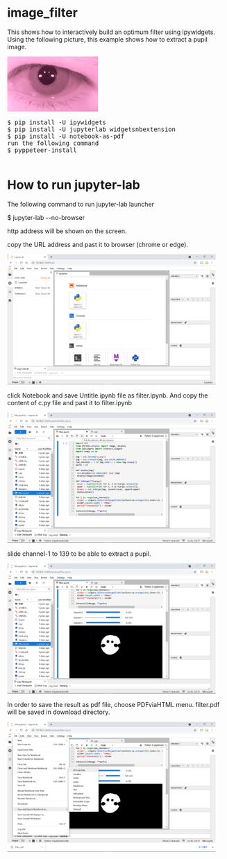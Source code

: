 # image_filter
This shows how to interactively build an optimum filter using ipywidgets.
Using the following picture, this example shows how to extract a pupil image.

<img src='p.png' width=209 height=127>
<pre>
$ pip install -U ipywidgets
$ pip install -U jupyterlab widgetsnbextension
$ pip install -U notebook-as-pdf
run the following command
$ pyppeteer-install

</pre>

# How to run jupyter-lab
The following command to run jupyter-lab launcher

$ jupyter-lab --no-browser

http address will be shown on the screen.

copy the URL address and past it to browser (chrome or edge).


<img src='1.png' width=480 height=300>

click Notebook and save Untitle.ipynb file as filter.ipynb. 
And copy the content of c.py file and past it to filter.ipynb

<img src='2.png' width=480 height=300>

slide channel-1 to 139 to be able to extract a pupil.

<img src='3.png' width=480 height=300>

In order to save the result as pdf file, choose PDFviaHTML menu. 
filter.pdf will be saved in download directory.

<img src='4.png' width=480 height=300>
